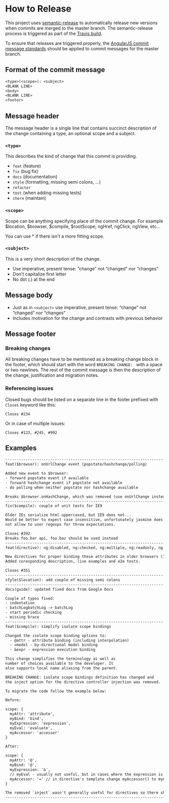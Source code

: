 # How to Release

This project uses [semantic-release](https://github.com/semantic-release/semantic-release) to automatically release new versions when commits are merged to the master branch.  The semantic-release process is triggered as part of the [Travis build](https://travis-ci.com/cerner/cucumber-forge-report-generator).

To ensure that releases are triggered properly, the [AngularJS commit message standards](https://docs.google.com/document/d/1QrDFcIiPjSLDn3EL15IJygNPiHORgU1_OOAqWjiDU5Y/edit#) should be applied to commit messages for the master branch.

## Format of the commit message

```.txt
<type>(<scope>): <subject>
<BLANK LINE>
<body>
<BLANK LINE>
<footer>
```

## Message header

The message header is a single line that contains succinct description of the change containing a type, an optional scope and a subject.

### `<type>`

This describes the kind of change that this commit is providing.

- `feat` (feature)
- `fix` (bug fix)
- `docs` (documentation)
- `style` (formatting, missing semi colons, …)
- `refactor`
- `test` (when adding missing tests)
- `chore` (maintain)

### `<scope>`

Scope can be anything specifying place of the commit change. For example $location, $browser, $compile, $rootScope, ngHref, ngClick, ngView, etc...

You can use * if there isn't a more fitting scope.

### `<subject>`

This is a very short description of the change.

- Use imperative, present tense: “change” not “changed” nor “changes”
- Don't capitalize first letter
- No dot (.) at the end

## Message body

- Just as in `<subject>` use imperative, present tense: “change” not “changed” nor “changes”
- Includes motivation for the change and contrasts with previous behavior

## Message footer

### Breaking changes

All breaking changes have to be mentioned as a breaking change block in the footer, which should start with the word `BREAKING CHANGE: ` with a space or two newlines. The rest of the commit message is then the description of the change, justification and migration notes.

### Referencing issues

Closed bugs should be listed on a separate line in the footer prefixed with `Closes` keyword like this:

`Closes #234`

Or in case of multiple issues:

`Closes #123, #245, #992`

## Examples

```.txt
--------------------------------------------------------------------------------
feat($browser): onUrlChange event (popstate/hashchange/polling)

Added new event to $browser:
- forward popstate event if available
- forward hashchange event if popstate not available
- do polling when neither popstate nor hashchange available

Breaks $browser.onHashChange, which was removed (use onUrlChange instead)
--------------------------------------------------------------------------------
fix($compile): couple of unit tests for IE9

Older IEs serialize html uppercased, but IE9 does not...
Would be better to expect case insensitive, unfortunately jasmine does
not allow to user regexps for throw expectations.

Closes #392
Breaks foo.bar api, foo.baz should be used instead
--------------------------------------------------------------------------------
feat(directive): ng:disabled, ng:checked, ng:multiple, ng:readonly, ng:selected

New directives for proper binding these attributes in older browsers (IE).
Added coresponding description, live examples and e2e tests.

Closes #351
--------------------------------------------------------------------------------
style($location): add couple of missing semi colons
--------------------------------------------------------------------------------
docs(guide): updated fixed docs from Google Docs

Couple of typos fixed:
- indentation
- batchLogbatchLog -> batchLog
- start periodic checking
- missing brace
--------------------------------------------------------------------------------
feat($compile): simplify isolate scope bindings

Changed the isolate scope binding options to:
  - @attr - attribute binding (including interpolation)
  - =model - by-directional model binding
  - &expr - expression execution binding

This change simplifies the terminology as well as
number of choices available to the developer. It
also supports local name aliasing from the parent.

BREAKING CHANGE: isolate scope bindings definition has changed and
the inject option for the directive controller injection was removed.

To migrate the code follow the example below:

Before:

scope: {
  myAttr: 'attribute',
  myBind: 'bind',
  myExpression: 'expression',
  myEval: 'evaluate',
  myAccessor: 'accessor'
}

After:

scope: {
  myAttr: '@',
  myBind: '@',
  myExpression: '&',
  // myEval - usually not useful, but in cases where the expression is assignable, you can use '='
  myAccessor: '=' // in directive's template change myAccessor() to myAccessor
}

The removed `inject` wasn't generally useful for directives so there should be no code using it.
--------------------------------------------------------------------------------
```
